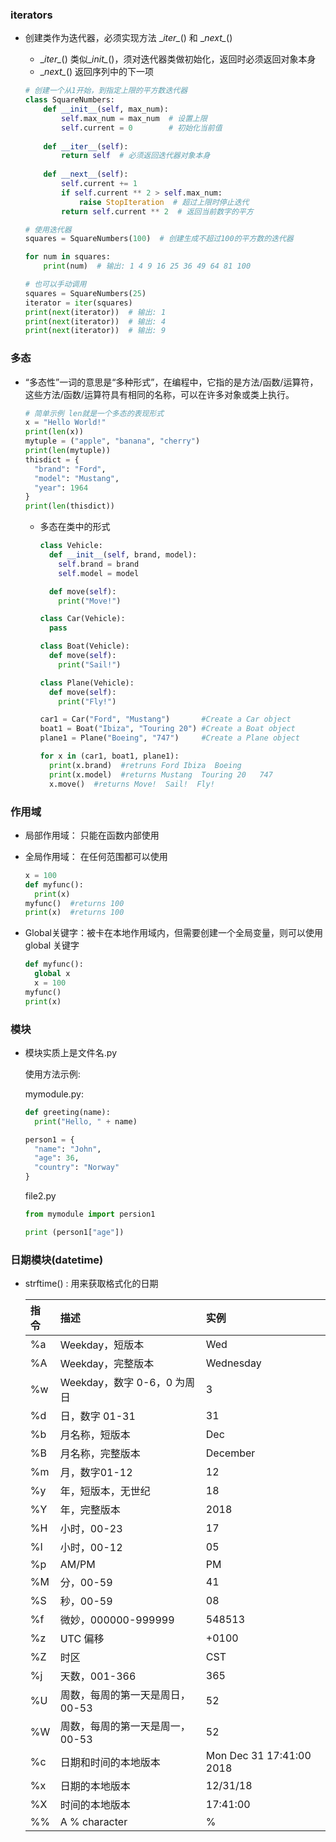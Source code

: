 ### iterators

- 创建类作为迭代器，必须实现方法 \__iter\__() 和 \__next\__()

  - \__iter\__() 类似\__init\__()，须对迭代器类做初始化，返回时必须返回对象本身
  -  \__next\__() 返回序列中的下一项

  ```python
  # 创建一个从1开始，到指定上限的平方数迭代器
  class SquareNumbers:
      def __init__(self, max_num):
          self.max_num = max_num  # 设置上限
          self.current = 0        # 初始化当前值
          
      def __iter__(self):
          return self  # 必须返回迭代器对象本身
      
      def __next__(self):
          self.current += 1
          if self.current ** 2 > self.max_num:
              raise StopIteration  # 超过上限时停止迭代
          return self.current ** 2  # 返回当前数字的平方
  
  # 使用迭代器
  squares = SquareNumbers(100)  # 创建生成不超过100的平方数的迭代器
  
  for num in squares:
      print(num)  # 输出: 1 4 9 16 25 36 49 64 81 100
  
  # 也可以手动调用
  squares = SquareNumbers(25)
  iterator = iter(squares)
  print(next(iterator))  # 输出: 1
  print(next(iterator))  # 输出: 4
  print(next(iterator))  # 输出: 9
  ```

  

### 多态

- “多态性”一词的意思是“多种形式”，在编程中，它指的是方法/函数/运算符，这些方法/函数/运算符具有相同的名称，可以在许多对象或类上执行。

  ```python
  # 简单示例 len就是一个多态的表现形式
  x = "Hello World!"
  print(len(x))
  mytuple = ("apple", "banana", "cherry")
  print(len(mytuple))
  thisdict = {
    "brand": "Ford",
    "model": "Mustang",
    "year": 1964
  }
  print(len(thisdict))
  ```

  - 多态在类中的形式

    ```python
    class Vehicle:
      def __init__(self, brand, model):
        self.brand = brand
        self.model = model
    
      def move(self):
        print("Move!")
    
    class Car(Vehicle):
      pass
    
    class Boat(Vehicle):
      def move(self):
        print("Sail!")
    
    class Plane(Vehicle):
      def move(self):
        print("Fly!")
    
    car1 = Car("Ford", "Mustang")       #Create a Car object
    boat1 = Boat("Ibiza", "Touring 20") #Create a Boat object
    plane1 = Plane("Boeing", "747")     #Create a Plane object
    
    for x in (car1, boat1, plane1):
      print(x.brand)  #retruns Ford Ibiza  Boeing
      print(x.model)  #returns Mustang  Touring 20   747
      x.move()  #returns Move!  Sail!  Fly!
    ```

    

### 作用域

- 局部作用域： 只能在函数内部使用

- 全局作用域： 在任何范围都可以使用

  ```python
  x = 100
  def myfunc():
    print(x)
  myfunc()  #returns 100
  print(x)	#returns 100
  ```

- Global关键字：被卡在本地作用域内，但需要创建一个全局变量，则可以使用 global 关键字

  ```python
  def myfunc():
    global x
    x = 100
  myfunc()
  print(x)
  ```



### 模块

- 模块实质上是文件名.py

  使用方法示例:

  mymodule.py:

  ```python
  def greeting(name):
    print("Hello, " + name)
  
  person1 = {
    "name": "John",
    "age": 36,
    "country": "Norway"
  }
  ```

  file2.py

  ```python
  from mymodule import persion1
  
  print (person1["age"])
  ```

### 日期模块(datetime)

- strftime() : 用来获取格式化的日期

  | 指令 | 描述                            | 实例                     |
  | :--- | :------------------------------ | :----------------------- |
  | %a   | Weekday，短版本                 | Wed                      |
  | %A   | Weekday，完整版本               | Wednesday                |
  | %w   | Weekday，数字 0-6，0 为周日     | 3                        |
  | %d   | 日，数字 01-31                  | 31                       |
  | %b   | 月名称，短版本                  | Dec                      |
  | %B   | 月名称，完整版本                | December                 |
  | %m   | 月，数字01-12                   | 12                       |
  | %y   | 年，短版本，无世纪              | 18                       |
  | %Y   | 年，完整版本                    | 2018                     |
  | %H   | 小时，00-23                     | 17                       |
  | %I   | 小时，00-12                     | 05                       |
  | %p   | AM/PM                           | PM                       |
  | %M   | 分，00-59                       | 41                       |
  | %S   | 秒，00-59                       | 08                       |
  | %f   | 微妙，000000-999999             | 548513                   |
  | %z   | UTC 偏移                        | +0100                    |
  | %Z   | 时区                            | CST                      |
  | %j   | 天数，001-366                   | 365                      |
  | %U   | 周数，每周的第一天是周日，00-53 | 52                       |
  | %W   | 周数，每周的第一天是周一，00-53 | 52                       |
  | %c   | 日期和时间的本地版本            | Mon Dec 31 17:41:00 2018 |
  | %x   | 日期的本地版本                  | 12/31/18                 |
  | %X   | 时间的本地版本                  | 17:41:00                 |
  | %%   | A % character                   | %                        |

